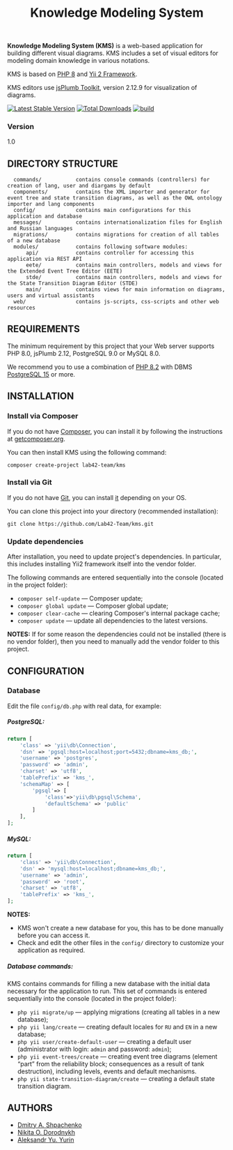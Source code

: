 <p align="center">
    <h1 align="center">Knowledge Modeling System</h1>
    <br />
</p>

**Knowledge Modeling System (KMS)** is a web-based application for building different visual diagrams. KMS includes a set of visual editors for modeling domain knowledge in various notations.

KMS is based on [PHP 8](https://www.php.net/releases/8.0/ru.php) and [Yii 2 Framework](http://www.yiiframework.com/).

KMS editors use [jsPlumb Toolkit](https://jsplumbtoolkit.com/), version 2.12.9 for visualization of diagrams.

[![Latest Stable Version](https://img.shields.io/packagist/v/yiisoft/yii2-app-basic.svg)](https://packagist.org/packages/yiisoft/yii2-app-basic)
[![Total Downloads](https://img.shields.io/packagist/dt/yiisoft/yii2-app-basic.svg)](https://packagist.org/packages/yiisoft/yii2-app-basic)
[![build](https://github.com/yiisoft/yii2-app-basic/workflows/build/badge.svg)](https://github.com/yiisoft/yii2-app-basic/actions?query=workflow%3Abuild)

### Version

1.0

DIRECTORY STRUCTURE
-------------------

      commands/           contains console commands (controllers) for creation of lang, user and diargams by default
      components/         contains the XML importer and generator for event tree and state transition diagrams, as well as the OWL ontology importer and lang components
      config/             contains main configurations for this application and database
      messages/           contains internationalization files for English and Russian languages
      migrations/         contains migrations for creation of all tables of a new database
      modules/            contains following software modules:
          api/            contains controller for accessing this application via REST API
          eete/           contains main controllers, models and views for the Extended Event Tree Editor (EETE)
          stde/           contains main controllers, models and views for the State Transition Diagram Editor (STDE)
          main/           contains views for main information on diagrams, users and virtual assistants
      web/                contains js-scripts, css-scripts and other web resources


REQUIREMENTS
------------

The minimum requirement by this project that your Web server supports PHP 8.0, jsPlumb 2.12, PostgreSQL 9.0 or MySQL 8.0.

We recommend you to use a combination of [PHP 8.2](https://www.php.net/downloads) with DBMS [PostgreSQL 15](https://www.postgresql.org/download/) or more.

INSTALLATION
------------

### Install via Composer

If you do not have [Composer](http://getcomposer.org/), you can install it by following the instructions
at [getcomposer.org](http://getcomposer.org/doc/00-intro.md#installation-nix).

You can then install KMS using the following command:

~~~
composer create-project lab42-team/kms
~~~

### Install via Git
If you do not have [Git](https://git-scm.com/), you can install [it](https://git-scm.com/downloads) depending on your OS.

You can clone this project into your directory (recommended installation):

~~~
git clone https://github.com/Lab42-Team/kms.git
~~~

### Update dependencies
After installation, you need to update project's dependencies. In particular, this includes installing Yii2 framework itself into the vendor folder.

The following commands are entered sequentially into the console (located in the project folder):
- `composer self-update` — Composer update;
- `composer global update` — Composer global update;
- `composer clear-cache` — clearing Composer's internal package cache;
- `composer update` — update all dependencies to the latest versions.

**NOTES:**
If for some reason the dependencies could not be installed (there is no vendor folder), then you need to manually add the vendor folder to this project.

CONFIGURATION
-------------

### Database

Edit the file `config/db.php` with real data, for example:

##### PostgreSQL:

```php
return [
    'class' => 'yii\db\Connection',
    'dsn' => 'pgsql:host=localhost;port=5432;dbname=kms_db;',
    'username' => 'postgres',
    'password' => 'admin',
    'charset' => 'utf8',
    'tablePrefix' => 'kms_',
    'schemaMap' => [
        'pgsql'=> [
            'class'=>'yii\db\pgsql\Schema',
            'defaultSchema' => 'public'
        ]
    ],
];
```

##### MySQL:

```php
return [
    'class' => 'yii\db\Connection',
    'dsn' => 'mysql:host=localhost;dbname=kms_db;',
    'username' => 'admin',
    'password' => 'root',
    'charset' => 'utf8',
    'tablePrefix' => 'kms_',
];

```

**NOTES:**
- KMS won't create a new database for you, this has to be done manually before you can access it.
- Check and edit the other files in the `config/` directory to customize your application as required.

##### Database commands:
KMS contains commands for filling a new database with the initial data necessary for the application to run.
This set of commands is entered sequentially into the console (located in the project folder):
- `php yii migrate/up` — applying migrations (creating all tables in a new database);
- `php yii lang/create` — creating default locales for `RU` and `EN` in a new database;
- `php yii user/create-default-user` — creating a default user (administrator with login: `admin` and password: `admin`);
- `php yii event-trees/create` — creating event tree diagrams (element “part” from the reliability block; consequences as a result of tank destruction), including levels, events and default mechanisms.
- `php yii state-transition-diagram/create` — creating a default state transition diagram.

AUTHORS
-------------

* [Dmitry A. Shpachenko](mailto:demix357@mail.ru)
* [Nikita O. Dorodnykh](mailto:tualatin32@mail.ru)
* [Aleksandr Yu. Yurin](mailto:iskander@icc.ru)